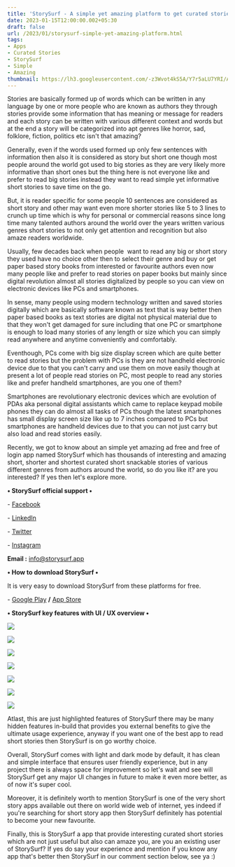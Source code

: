 ```yaml
---
title: 'StorySurf - A simple yet amazing platform to get curated stories.'
date: 2023-01-15T12:00:00.002+05:30
draft: false
url: /2023/01/storysurf-simple-yet-amazing-platform.html
tags: 
- Apps
- Curated Stories
- StorySurf
- Simple
- Amazing
thumbnail: https://lh3.googleusercontent.com/-z3Wvot4kS5A/Y7r5aLU7YRI/AAAAAAAAQRA/FcM71SgHyuMCeqXbq8fOl6zJY8gRERIoQCNcBGAsYHQ/s1600/1673197925204893-0.png
---
```


  

Stories are basically formed up of words which can be written in any language by one or more people who are known as authors they through stories provide some information that has meaning or message for readers and each story can be written with various different context and words but at the end a story will be categorized into apt genres like horror, sad, folklore, fiction, politics etc isn't that amazing?

  

Generally, even if the words used formed up only few sentences with information then also it is considered as story but short one though most people around the world got used to big stories as they are very likely more informative than short ones but the thing here is not everyone like and prefer to read big stories instead they want to read simple yet informative short stories to save time on the go.

  

But, it is reader specific for some people 10 sentences are considered as short story and other may want even more shorter stories like 5 to 3 lines to crunch up time which is why for personal or commercial reasons since long time many talented authors around the world over the years written various genres short stories to not only get attention and recognition but also amaze readers worldwide.

  

Usually, few decades back when people  want to read any big or short story they used have no choice other then to select their genre and buy or get paper based story books from interested or favourite authors even now many people like and prefer to read stories on paper books but mainly since digital revolution almost all stories digitalized by people so you can view on electronic devices like PCs and smartphones.

  

In sense, many people using modern technology written and saved stories digitally which are basically software known as text that is way better then paper based books as text stories are digital not physical material due to that they won't get damaged for sure including that one PC or smartphone is enough to load many stories of any length or size which you can simply read anywhere and anytime conveniently and comfortably.

  

Eventhough, PCs come with big size display screen which are quite better to read stories but the problem with PCs is they are not handheld electronic device due to that you can't carry and use them on move easily though at present a lot of people read stories on PC, most people to read any stories like and prefer handheld smartphones, are you one of them? 

  

Smartphones are revolutionary electronic devices which are evolution of PDAs aka personal digital assistants which came to replace keypad mobile phones they can do almost all tasks of PCs though the latest smartphones has small display screen size like up to 7 inches compared to PCs but smartphones are handheld devices due to that you can not just carry but also load and read stories easily.

  

Recently, we got to know about an simple yet amazing ad free and free of login app named StorySurf which has thousands of interesting and amazing short, shorter and shortest curated short snackable stories of various different genres from authors around the world, so do you like it? are you interested? If yes then let's explore more.

  

**• StorySurf official support •**

\- [Facebook](https://www.facebook.com/StorySurfApp/)

\- [LinkedIn](https://www.linkedin.com/company/storysurf/)

\- [Twitter](https://twitter.com/StorysurfApp)

\- [Instagram](https://www.instagram.com/storysurf.app/)

**Email :** [info@storysurf.app](mailto:info@storysurf.app)

  

**• How to download StorySurf •**

It is very easy to download StorySurf from these platforms for free.

  

\- [Google Play](https://play.google.com/store/apps/details?id=app.storysurf.app) **/** [App Store](https://apps.apple.com/us/app/storysurf/id1518381191)

**• StorySurf key features with UI / UX overview •**

  

 ![](https://lh3.googleusercontent.com/-Wo4dKWjrfOs/Y7tvZSs2b9I/AAAAAAAAQRg/PRmtwnM6l7oWvhvzV8tclohWpoLGUqESgCNcBGAsYHQ/s1600/1673228130202192-0.png) 

 ![](https://lh3.googleusercontent.com/-gu8k7t4rTl8/Y7tvYgWpAvI/AAAAAAAAQRc/391ix1fZsM4pafdetfhahZ96_DrmiMLsgCNcBGAsYHQ/s1600/1673228126731400-1.png) 

 ![](https://lh3.googleusercontent.com/-6G2BuJ3bsWE/Y7tvXvLY_lI/AAAAAAAAQRY/KGy-p8UesUsEclHheB26p_DdGk819tF3wCNcBGAsYHQ/s1600/1673228123218721-2.png) 

 ![](https://lh3.googleusercontent.com/-BOApzORx4L8/Y7tvWw5ZcmI/AAAAAAAAQRU/8F9yT8hUrYEOiGZpb0AFnddRqYbbLuhPwCNcBGAsYHQ/s1600/1673228119740605-3.png) 

 ![](https://lh3.googleusercontent.com/-Sa1ZYiI9XqY/Y7tvV028vdI/AAAAAAAAQRQ/OtvwWkVI6-8KIAzd62CrlK7LRuYxSfWZACNcBGAsYHQ/s1600/1673228116432301-4.png) 

 ![](https://lh3.googleusercontent.com/-cTrALzkqkG8/Y7tvVAlKRII/AAAAAAAAQRM/AaGfyg-afX4Ev2HOMqojn5tmk1cLqO7ngCNcBGAsYHQ/s1600/1673228113063975-5.png) 

 ![](https://lh3.googleusercontent.com/-lSwh-qMUOLE/Y7tvUGZoM_I/AAAAAAAAQRI/_3TlIhPaBJUBKtrhtEhbMHy2VsEH_Vv5ACNcBGAsYHQ/s1600/1673228109331106-6.png) 

  

Atlast, this are just highlighted features of StorySurf there may be many hidden features in-build that provides you external benefits to give the ultimate usage experience, anyway if you want one of the best app to read short stories then StorySurf is on go worthy choice.

  

Overall, StorySurf comes with light and dark mode by default, it has clean and simple interface that ensures user friendly experience, but in any project there is always space for improvement so let's wait and see will StorySurf get any major UI changes in future to make it even more better, as of now it's super cool.

  

Moreover, it is definitely worth to mention StorySurf is one of the very short story apps available out there on world wide web of internet, yes indeed if you're searching for short story app then StorySurf definitely has potential to become your new favourite.

  

Finally, this is StorySurf a app that provide interesting curated short stories which are not just useful but also can amaze you, are you an existing user of StorySurf? If yes do say your experience and mention if you know any app that's better then StorySurf in our comment section below, see ya :)